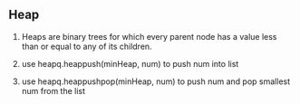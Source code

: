 ## Heap

1. Heaps are binary trees for which every parent node has a value less than or equal to any of its children.

1. use heapq.heappush(minHeap, num) to push num into list
1. use heapq.heappushpop(minHeap, num) to push num and pop smallest num from the list